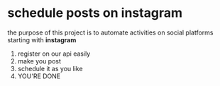 # schedule posts on instagram

the purpose of this project is to automate activities on social platforms starting with **instagram**

1. register on our api easily
2. make you post
3. schedule it as you like
4. YOU'RE DONE
